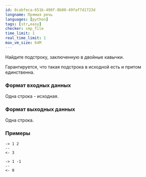 ```yaml
---
id: 8cabfeca-651b-490f-8b00-49faf7d1723d
longname: Прямая речь
languages: [python]
tags: [str,easy]
checker: cmp_file
time_limit: 1
real_time_limit: 1
max_vm_size: 64M
---
```



Найдите подстроку, заключенную в двойные кавычки.

Гарантируется, что такая подстрока в исходной есть и притом единственна.

### Формат входных данных

Одна строка - исходная.

### Формат выходных данных

Одна строка.

### Примеры

```
-> 1 2
--
<- 3
```

```
-> 1 -1
--
<- 0
```
